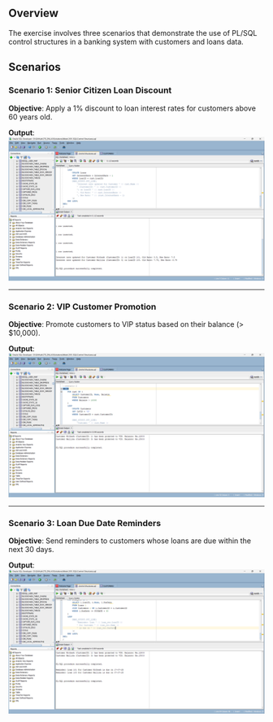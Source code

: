 ## Overview

The exercise involves three scenarios that demonstrate the use of PL/SQL control structures in a banking system with customers and loans data.

## Scenarios

### Scenario 1: Senior Citizen Loan Discount
**Objective**: Apply a 1% discount to loan interest rates for customers above 60 years old.

**Output**: ![Screenshot](scenario1.png)

---

### Scenario 2: VIP Customer Promotion
**Objective**: Promote customers to VIP status based on their balance (> $10,000).

**Output**:![Screenshot](scenario2.png)

---

### Scenario 3: Loan Due Date Reminders
**Objective**: Send reminders to customers whose loans are due within the next 30 days.

**Output**:![Screenshot](scenario3.png)
